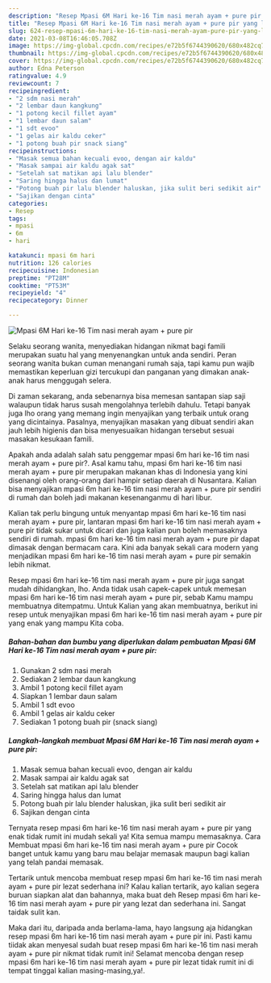 ```yaml
---
description: "Resep Mpasi 6M Hari ke-16 Tim nasi merah ayam + pure pir yang lezat dan Mudah Dibuat"
title: "Resep Mpasi 6M Hari ke-16 Tim nasi merah ayam + pure pir yang lezat dan Mudah Dibuat"
slug: 624-resep-mpasi-6m-hari-ke-16-tim-nasi-merah-ayam-pure-pir-yang-lezat-dan-mudah-dibuat
date: 2021-03-08T16:46:05.708Z
image: https://img-global.cpcdn.com/recipes/e72b5f6744390620/680x482cq70/mpasi-6m-hari-ke-16-tim-nasi-merah-ayam-pure-pir-foto-resep-utama.jpg
thumbnail: https://img-global.cpcdn.com/recipes/e72b5f6744390620/680x482cq70/mpasi-6m-hari-ke-16-tim-nasi-merah-ayam-pure-pir-foto-resep-utama.jpg
cover: https://img-global.cpcdn.com/recipes/e72b5f6744390620/680x482cq70/mpasi-6m-hari-ke-16-tim-nasi-merah-ayam-pure-pir-foto-resep-utama.jpg
author: Edna Peterson
ratingvalue: 4.9
reviewcount: 7
recipeingredient:
- "2 sdm nasi merah"
- "2 lembar daun kangkung"
- "1 potong kecil fillet ayam"
- "1 lembar daun salam"
- "1 sdt evoo"
- "1 gelas air kaldu ceker"
- "1 potong buah pir snack siang"
recipeinstructions:
- "Masak semua bahan kecuali evoo, dengan air kaldu"
- "Masak sampai air kaldu agak sat"
- "Setelah sat matikan api lalu blender"
- "Saring hingga halus dan lumat"
- "Potong buah pir lalu blender haluskan, jika sulit beri sedikit air"
- "Sajikan dengan cinta"
categories:
- Resep
tags:
- mpasi
- 6m
- hari

katakunci: mpasi 6m hari 
nutrition: 126 calories
recipecuisine: Indonesian
preptime: "PT28M"
cooktime: "PT53M"
recipeyield: "4"
recipecategory: Dinner

---
```



![Mpasi 6M Hari ke-16 Tim nasi merah ayam + pure pir](https://img-global.cpcdn.com/recipes/e72b5f6744390620/680x482cq70/mpasi-6m-hari-ke-16-tim-nasi-merah-ayam-pure-pir-foto-resep-utama.jpg)

Selaku seorang wanita, menyediakan hidangan nikmat bagi famili merupakan suatu hal yang menyenangkan untuk anda sendiri. Peran seorang  wanita bukan cuman menangani rumah saja, tapi kamu pun wajib memastikan keperluan gizi tercukupi dan panganan yang dimakan anak-anak harus menggugah selera.

Di zaman  sekarang, anda sebenarnya bisa memesan santapan siap saji walaupun tidak harus susah mengolahnya terlebih dahulu. Tetapi banyak juga lho orang yang memang ingin menyajikan yang terbaik untuk orang yang dicintainya. Pasalnya, menyajikan masakan yang dibuat sendiri akan jauh lebih higienis dan bisa menyesuaikan hidangan tersebut sesuai masakan kesukaan famili. 



Apakah anda adalah salah satu penggemar mpasi 6m hari ke-16 tim nasi merah ayam + pure pir?. Asal kamu tahu, mpasi 6m hari ke-16 tim nasi merah ayam + pure pir merupakan makanan khas di Indonesia yang kini disenangi oleh orang-orang dari hampir setiap daerah di Nusantara. Kalian bisa menyajikan mpasi 6m hari ke-16 tim nasi merah ayam + pure pir sendiri di rumah dan boleh jadi makanan kesenanganmu di hari libur.

Kalian tak perlu bingung untuk menyantap mpasi 6m hari ke-16 tim nasi merah ayam + pure pir, lantaran mpasi 6m hari ke-16 tim nasi merah ayam + pure pir tidak sukar untuk dicari dan juga kalian pun boleh memasaknya sendiri di rumah. mpasi 6m hari ke-16 tim nasi merah ayam + pure pir dapat dimasak dengan bermacam cara. Kini ada banyak sekali cara modern yang menjadikan mpasi 6m hari ke-16 tim nasi merah ayam + pure pir semakin lebih nikmat.

Resep mpasi 6m hari ke-16 tim nasi merah ayam + pure pir juga sangat mudah dihidangkan, lho. Anda tidak usah capek-capek untuk memesan mpasi 6m hari ke-16 tim nasi merah ayam + pure pir, sebab Kamu mampu membuatnya ditempatmu. Untuk Kalian yang akan membuatnya, berikut ini resep untuk menyajikan mpasi 6m hari ke-16 tim nasi merah ayam + pure pir yang enak yang mampu Kita coba.

<!--inarticleads1-->

##### Bahan-bahan dan bumbu yang diperlukan dalam pembuatan Mpasi 6M Hari ke-16 Tim nasi merah ayam + pure pir:

1. Gunakan 2 sdm nasi merah
1. Sediakan 2 lembar daun kangkung
1. Ambil 1 potong kecil fillet ayam
1. Siapkan 1 lembar daun salam
1. Ambil 1 sdt evoo
1. Ambil 1 gelas air kaldu ceker
1. Sediakan 1 potong buah pir (snack siang)




<!--inarticleads2-->

##### Langkah-langkah membuat Mpasi 6M Hari ke-16 Tim nasi merah ayam + pure pir:

1. Masak semua bahan kecuali evoo, dengan air kaldu
1. Masak sampai air kaldu agak sat
1. Setelah sat matikan api lalu blender
1. Saring hingga halus dan lumat
1. Potong buah pir lalu blender haluskan, jika sulit beri sedikit air
1. Sajikan dengan cinta




Ternyata resep mpasi 6m hari ke-16 tim nasi merah ayam + pure pir yang enak tidak rumit ini mudah sekali ya! Kita semua mampu memasaknya. Cara Membuat mpasi 6m hari ke-16 tim nasi merah ayam + pure pir Cocok banget untuk kamu yang baru mau belajar memasak maupun bagi kalian yang telah pandai memasak.

Tertarik untuk mencoba membuat resep mpasi 6m hari ke-16 tim nasi merah ayam + pure pir lezat sederhana ini? Kalau kalian tertarik, ayo kalian segera buruan siapkan alat dan bahannya, maka buat deh Resep mpasi 6m hari ke-16 tim nasi merah ayam + pure pir yang lezat dan sederhana ini. Sangat taidak sulit kan. 

Maka dari itu, daripada anda berlama-lama, hayo langsung aja hidangkan resep mpasi 6m hari ke-16 tim nasi merah ayam + pure pir ini. Pasti kamu tiidak akan menyesal sudah buat resep mpasi 6m hari ke-16 tim nasi merah ayam + pure pir nikmat tidak rumit ini! Selamat mencoba dengan resep mpasi 6m hari ke-16 tim nasi merah ayam + pure pir lezat tidak rumit ini di tempat tinggal kalian masing-masing,ya!.


